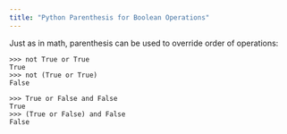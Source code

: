 ```yaml
---
title: "Python Parenthesis for Boolean Operations"
---
```


Just as in math, parenthesis can be used to override order of operations:

    >>> not True or True
    True
    >>> not (True or True)
    False

    >>> True or False and False
    True
    >>> (True or False) and False
    False

